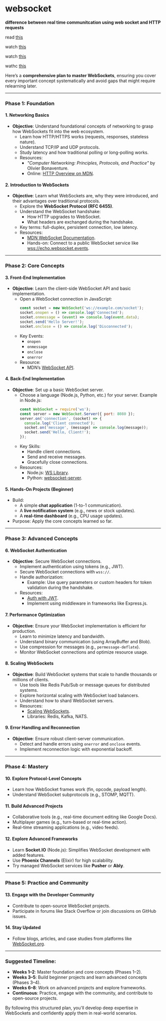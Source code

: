 # websocket



**difference between real time communitcation using web socket and HTTP requests**

read [this](https://www.geeksforgeeks.org/what-is-web-socket-and-how-it-is-different-from-the-http/)

watch [this](https://www.youtube.com/watch?v=1BfCnjr_Vjg)

watch [this](https://www.youtube.com/watch?v=69t4zZ7KQ7M)

wathc [this](https://www.youtube.com/watch?v=ub7RVLSn3mc)

Here’s a **comprehensive plan to master WebSockets**, ensuring you cover every important concept systematically and avoid gaps that might require relearning later. 

---

### **Phase 1: Foundation**
#### **1. Networking Basics**
- **Objective**: Understand foundational concepts of networking to grasp how WebSockets fit into the web ecosystem.
  - Learn how HTTP/HTTPS works (requests, responses, stateless nature).
  - Understand TCP/IP and UDP protocols.
  - Study latency and how traditional polling or long-polling works.
  - Resources:
    - *"Computer Networking: Principles, Protocols, and Practice"* by Olivier Bonaventure.
    - Online: [HTTP Overview on MDN](https://developer.mozilla.org/en-US/docs/Web/HTTP/Overview).

#### **2. Introduction to WebSockets**
- **Objective**: Learn what WebSockets are, why they were introduced, and their advantages over traditional protocols.
  - Explore the **WebSocket Protocol (RFC 6455)**.
  - Understand the WebSocket handshake:
    - How HTTP upgrades to WebSocket.
    - What headers are exchanged during the handshake.
  - Key terms: full-duplex, persistent connection, low latency.
  - Resources:
    - [MDN WebSocket Documentation](https://developer.mozilla.org/en-US/docs/Web/API/WebSocket).
    - Hands-on: Connect to a public WebSocket service like [wss://echo.websocket.events](https://www.websocket.org/echo.html).

---

### **Phase 2: Core Concepts**
#### **3. Front-End Implementation**
- **Objective**: Learn the client-side WebSocket API and basic implementation.
  - Open a WebSocket connection in JavaScript:
    ```javascript
    const socket = new WebSocket('ws://example.com/socket');
    socket.onopen = () => console.log('Connected');
    socket.onmessage = (event) => console.log(event.data);
    socket.send('Hello Server!');
    socket.onclose = () => console.log('Disconnected');
    ```
  - Key Events:
    - `onopen`
    - `onmessage`
    - `onclose`
    - `onerror`
  - Resource:
    - MDN’s [WebSocket API](https://developer.mozilla.org/en-US/docs/Web/API/WebSocket).

#### **4. Back-End Implementation**
- **Objective**: Set up a basic WebSocket server.
  - Choose a language (Node.js, Python, etc.) for your server. Example in Node.js:
    ```javascript
    const WebSocket = require('ws');
    const server = new WebSocket.Server({ port: 8080 });
    server.on('connection', (socket) => {
      console.log('Client connected');
      socket.on('message', (message) => console.log(message));
      socket.send('Hello, Client!');
    });
    ```
  - Key Skills:
    - Handle client connections.
    - Send and receive messages.
    - Gracefully close connections.
  - Resources:
    - Node.js: [WS Library](https://github.com/websockets/ws).
    - Python: [websocket-server](https://github.com/Pithikos/python-websocket-server).

#### **5. Hands-On Projects (Beginner)**
- Build:
  - A simple **chat application** (1-to-1 communication).
  - A **live notification system** (e.g., news or stock updates).
  - A **real-time dashboard** (e.g., CPU usage updates).
- Purpose: Apply the core concepts learned so far.

---

### **Phase 3: Advanced Concepts**
#### **6. WebSocket Authentication**
- **Objective**: Secure WebSocket connections.
  - Implement authentication using tokens (e.g., JWT).
  - Secure WebSocket connections with `wss://`.
  - Handle authorization:
    - Example: Use query parameters or custom headers for token validation during the handshake.
  - Resources:
    - [Auth with JWT](https://jwt.io/).
    - Implement using middleware in frameworks like Express.js.

#### **7. Performance Optimization**
- **Objective**: Ensure your WebSocket implementation is efficient for production.
  - Learn to minimize latency and bandwidth.
  - Understand binary communication (using ArrayBuffer and Blob).
  - Use compression for messages (e.g., `permessage-deflate`).
  - Monitor WebSocket connections and optimize resource usage.

#### **8. Scaling WebSockets**
- **Objective**: Build WebSocket systems that scale to handle thousands or millions of clients.
  - Use tools like Redis Pub/Sub or message queues for distributed systems.
  - Explore horizontal scaling with WebSocket load balancers.
  - Understand how to shard WebSocket servers.
  - Resources:
    - [Scaling WebSockets](https://ably.com/topic/websocket-scaling).
    - Libraries: Redis, Kafka, NATS.

#### **9. Error Handling and Reconnection**
- **Objective**: Ensure robust client-server communication.
  - Detect and handle errors using `onerror` and `onclose` events.
  - Implement reconnection logic with exponential backoff.

---

### **Phase 4: Mastery**
#### **10. Explore Protocol-Level Concepts**
- Learn how WebSocket frames work (fin, opcode, payload length).
- Understand WebSocket subprotocols (e.g., STOMP, MQTT).

#### **11. Build Advanced Projects**
- Collaborative tools (e.g., real-time document editing like Google Docs).
- Multiplayer games (e.g., turn-based or real-time action).
- Real-time streaming applications (e.g., video feeds).

#### **12. Explore Advanced Frameworks**
- Learn **Socket.IO** (Node.js): Simplifies WebSocket development with added features.
- Use **Phoenix Channels** (Elixir) for high scalability.
- Try managed WebSocket services like **Pusher** or **Ably**.

---

### **Phase 5: Practice and Community**
#### **13. Engage with the Developer Community**
- Contribute to open-source WebSocket projects.
- Participate in forums like Stack Overflow or join discussions on GitHub issues.

#### **14. Stay Updated**
- Follow blogs, articles, and case studies from platforms like [WebSocket.org](https://www.websocket.org/).

---

### Suggested Timeline:
- **Weeks 1–2**: Master foundation and core concepts (Phases 1–2).
- **Weeks 3–5**: Build beginner projects and learn advanced concepts (Phases 3–4).
- **Weeks 6–8**: Work on advanced projects and explore frameworks.
- **Continuous**: Practice, engage with the community, and contribute to open-source projects.

By following this structured plan, you'll develop deep expertise in WebSockets and confidently apply them in real-world scenarios.